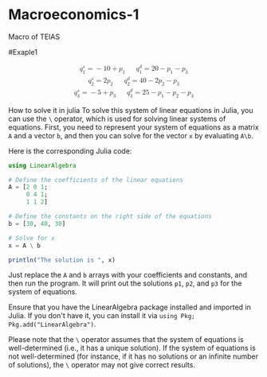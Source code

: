 # Macroeconomics-1
Macro of TEIAS

#Exaple1

<math xmlns="http://www.w3.org/1998/Math/MathML" display="block">
  <mtable columnalign="left left" columnspacing="1em" rowspacing="4pt">
    <mtr>
      <mtd>
        <mrow>
          <maligngroup/>
          <malignmark/>
          <mrow>
            <msubsup>
              <mrow>
                <mi>q</mi>
              </mrow>
              <mn>1</mn>
              <mi>s</mi>
            </msubsup>
            <mo>=</mo>
            <mo>−</mo>
            <mn>10</mn>
            <mo>+</mo>
            <msub>
              <mi>p</mi>
              <mn>1</mn>
            </msub>
            <mo>    </mo>
          </mrow>
          <maligngroup/>
          <malignmark/>
          <mrow>
            <msubsup>
              <mrow>
                <mi>q</mi>
              </mrow>
              <mn>1</mn>
              <mi>d</mi>
            </msubsup>
            <mo>=</mo>
            <mn>20</mn>
            <mo>−</mo>
            <msub>
              <mi>p</mi>
              <mn>1</mn>
            </msub>
            <mo>−</mo>
            <msub>
              <mi>p</mi>
              <mn>3</mn>
            </msub>
          </mrow>
        </mrow>
      </mtd>
    </mtr>
    <mtr>
      <mtd>
        <mrow>
          <maligngroup/>
          <malignmark/>
          <mrow>
            <msubsup>
              <mrow>
                <mi>q</mi>
              </mrow>
              <mn>2</mn>
              <mi>s</mi>
            </msubsup>
            <mo>=</mo>
            <mn>2</mn>
            <msub>
              <mi>p</mi>
              <mn>2</mn>
            </msub>
            <mo>    </mo>
          </mrow>
          <maligngroup/>
          <malignmark/>
          <mrow>
            <msubsup>
              <mrow>
                <mi>q</mi>
              </mrow>
              <mn>2</mn>
              <mi>d</mi>
            </msubsup>
            <mo>=</mo>
            <mn>40</mn>
            <mo>−</mo>
            <mn>2</mn>
            <msub>
              <mi>p</mi>
              <mn>2</mn>
            </msub>
            <mo>−</mo>
            <msub>
              <mi>p</mi>
              <mn>3</mn>
            </msub>
          </mrow>
        </mrow>
      </mtd>
    </mtr>
    <mtr>
      <mtd>
        <mrow>
          <maligngroup/>
          <malignmark/>
          <mrow>
            <msubsup>
              <mrow>
                <mi>q</mi>
              </mrow>
              <mn>3</mn>
              <mi>s</mi>
            </msubsup>
            <mo>=</mo>
            <mo>−</mo>
            <mn>5</mn>
            <mo>+</mo>
            <msub>
              <mi>p</mi>
              <mn>3</mn>
            </msub>
            <mo>    </mo>
          </mrow>
          <maligngroup/>
          <malignmark/>
          <mrow>
            <msubsup>
              <mrow>
                <mi>q</mi>
              </mrow>
              <mn>3</mn>
              <mi>d</mi>
            </msubsup>
            <mo>=</mo>
            <mn>25</mn>
            <mo>−</mo>
            <msub>
              <mi>p</mi>
              <mn>1</mn>
            </msub>
            <mo>−</mo>
            <msub>
              <mi>p</mi>
              <mn>2</mn>
            </msub>
            <mo>−</mo>
            <msub>
              <mi>p</mi>
              <mn>3</mn>
            </msub>
          </mrow>
        </mrow>
      </mtd>
    </mtr>
  </mtable>
</math>

How to solve it in julia
To solve this system of linear equations in Julia, you can use the `\` operator, which is used for solving linear systems of equations. First, you need to represent your system of equations as a matrix `A` and a vector `b`, and then you can solve for the vector `x` by evaluating `A\b`.

Here is the corresponding Julia code:

```julia
using LinearAlgebra

# Define the coefficients of the linear equations
A = [2 0 1; 
     0 4 1; 
     1 1 2]

# Define the constants on the right side of the equations
b = [30, 40, 30]

# Solve for x
x = A \ b

println("The solution is ", x)
```

Just replace the `A` and `b` arrays with your coefficients and constants, and then run the program. It will print out the solutions `p1`, `p2`, and `p3` for the system of equations.

Ensure that you have the LinearAlgebra package installed and imported in Julia. If you don't have it, you can install it via `using Pkg; Pkg.add("LinearAlgebra")`.

Please note that the `\` operator assumes that the system of equations is well-determined (i.e., it has a unique solution). If the system of equations is not well-determined (for instance, if it has no solutions or an infinite number of solutions), the `\` operator may not give correct results.
